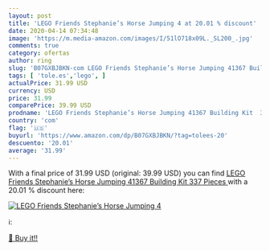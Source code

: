 ```yaml
---
layout: post
title: 'LEGO Friends Stephanie’s Horse Jumping 4 at 20.01 % discount'
date: 2020-04-14 07:34:48
image: 'https://m.media-amazon.com/images/I/51lO718x09L._SL200_.jpg'
comments: true
category: ofertas
author: ring
slug: 'B07GXBJBKN-com LEGO Friends Stephanie’s Horse Jumping 41367 Building Kit...'
tags: [ 'tole.es','lego', ]
actualPrice: 31.99 USD
currency: USD
price: 31.99
comparePrice: 39.99 USD
prodname: 'LEGO Friends Stephanie’s Horse Jumping 41367 Building Kit  337 Pieces '
country: 'com'
flag: '🇺🇸'
buyurl: 'https://www.amazon.com/dp/B07GXBJBKN/?tag=tolees-20'
descuento: '20.01'
average: '31.99'
---
```


With a final price of 31.99 USD (original: 39.99 USD) you can find [LEGO Friends Stephanie’s Horse Jumping 41367 Building Kit  337 Pieces ](https://www.amazon.com/dp/B07GXBJBKN/?tag=tolees-20) with a  20.01 % discount here:

[![LEGO Friends Stephanie’s Horse Jumping 4](https://m.media-amazon.com/images/I/51lO718x09L._SL200_.jpg)](https://www.amazon.com/dp/B07GXBJBKN/?tag=tolees-20)

ℹ️:


[🛒 Buy it!!](https://www.amazon.com/dp/B07GXBJBKN/?tag=tolees-20)
